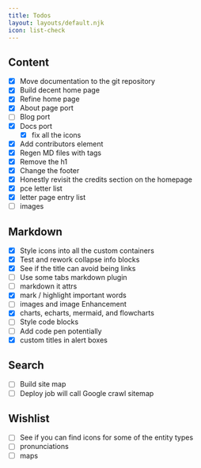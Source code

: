 ```yaml
---
title: Todos
layout: layouts/default.njk
icon: list-check
---
```


## Content
- [x] Move documentation to the git repository
- [x] Build decent home page
- [x] Refine home page
- [x] About page port
- [ ] Blog port
- [x] Docs port
  - [x] fix all the icons
- [x] Add contributors element
- [x] Regen MD files with tags
- [x] Remove the h1
- [x] Change the footer
- [x] Honestly revisit the credits section on the homepage
- [x] pce letter list
- [x] letter page entry list
- [ ] images

## Markdown
- [x] Style icons into all the custom containers
- [x] Test and rework collapse info blocks
- [x] See if the title can avoid being links
- [ ] Use some tabs markdown plugin
- [ ] markdown it attrs
- [x] mark / highlight important words
- [ ] images and image Enhancement
- [x] charts, echarts, mermaid, and flowcharts
- [ ] Style code blocks
- [ ] Add code pen potentially
- [x] custom titles in alert boxes

## Search
- [ ] Build site map
- [ ] Deploy job will call Google crawl sitemap

## Wishlist
- [ ] See if you can find icons for some of the entity types
- [ ] pronunciations
- [ ] maps